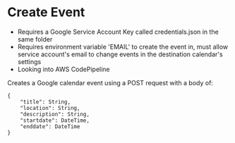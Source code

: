 # Create Event

* Requires a Google Service Account Key called credentials.json in the same folder
* Requires environment variable 'EMAIL' to create the event in, must allow service account's email to change events in the destination calendar's settings
* Looking into AWS CodePipeline

Creates a Google calendar event using a POST request with a body of:
```
{
    "title": String,
    "location": String,
    "description": String,
    "startdate": DateTime,
    "enddate": DateTime
}
```



